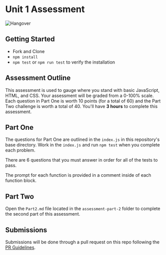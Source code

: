 # Unit 1 Assessment

![Hangover](https://external-content.duckduckgo.com/iu/?u=https%3A%2F%2Fmedia.giphy.com%2Fmedia%2F3owzW5c1tPq63MPmWk%2Fgiphy.gif&f=1&nofb=1)

## Getting Started

- Fork and Clone
- `npm install`
- `npm test` or `npm run test` to verify the installation

## Assessment Outline

This assessment is used to gauge where you stand with basic JavaScript, HTML, and CSS. Your assessment will be graded from a 0-100% scale. Each question in Part One is worth 10 points (for a total of 60) and the Part Two challenge is worth a total of 40. You'll have **3 hours** to complete this assessment.

## Part One

The questions for Part One are outlined in the `index.js` in this repository's base directory. Work in the `index.js` and run `npm test` when you complete each problem.

There are 6 questions that you must answer in order for all of the tests to pass.

The prompt for each function is provided in a comment inside of each function block.

## Part Two

Open the `Part2.md` file located in the `assessment-part-2` folder to complete the second part of this assessment.

## Submissions

Submissions will be done through a pull request on this repo following the [PR Guidelines](https://github.com/SEI-R-7-26/template_pull_request).
